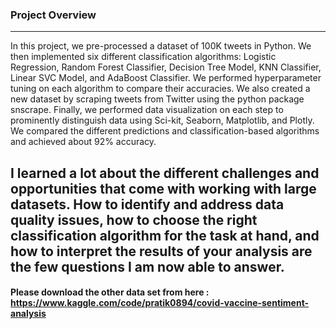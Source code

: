 ### Project Overview
------

In this project, we pre-processed a dataset of 100K tweets in Python. We then implemented six different classification algorithms: Logistic Regression, Random Forest Classifier, Decision Tree Model, KNN Classifier, Linear SVC Model, and AdaBoost Classifier. We performed hyperparameter tuning on each algorithm to compare their accuracies. We also created a new dataset by scraping tweets from Twitter using the python package snscrape. Finally, we performed data visualization on each step to prominently distinguish data using Sci-kit, Seaborn, Matplotlib, and Plotly. We compared the different predictions and classification-based algorithms and achieved about 92% accuracy.

I learned a lot about the different challenges and opportunities that come with working with large datasets. How to identify and address data quality issues, how to choose the right classification algorithm for the task at hand, and how to interpret the results of your analysis are the few questions I am now able to answer.
-----
#### Please download the other data set from here : https://www.kaggle.com/code/pratik0894/covid-vaccine-sentiment-analysis
